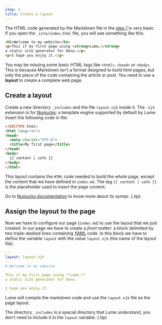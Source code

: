 ```yaml
---
step: 2
title: Create a layout
---
```


The HTML code generated by the Markdown file in the [step 1](step-1.md) is very
basic. If you open the `_site/index.html` file, you will see something like
this:

```html
<h1>Welcome to my website</h1>
<p>This if my first page using <strong>Lume,</strong>
a static site generator for Deno.</p>
<p>I hope you enjoy it.</p>
```

You may be missing some basic HTML tags like `<html>`, `<head>` or `<body>`.
This is because Markdown isn't a format designed to build html pages, but only
the piece of the code containing the article or post. You need to use a
**layout** to create a complete web page.

## Create a layout

Create a new directory `_includes` and the file `layout.njk` inside it. The
`.njk` extension is for [Nunjucks](https://mozilla.github.io/nunjucks/): a
template engine supported by default by Lume. Insert the following code in file:

<lume-code>

```html {Title="_includes/layout.njk}
<!DOCTYPE html>
<html lang="en">
<head>
  <meta charset="UTF-8">
  <title>My first page</title>
</head>
<body>
  {{ content | safe }}
</body>
</html>
```

</lume-code>

This layout contains the `HTML` code needed to build the whole page, except the
content that we have defined in `index.md`. The tag `{{ content | safe }}` is
the placeholder used to insert the page content.

Go to
[Nunjucks documentation](https://mozilla.github.io/nunjucks/templating.html) to
know more about its syntax. {.tip}

## Assign the layout to the page

Now we have to configure our page (`index.md`) to use the layout that we just
created. In our page we have to create a _front matter_: a block delimited by
two triple-dashed lines containing [YAML](https://yaml.org/) code. In this block
we have to define the variable `layout` with the value `layout.njk` (the name of
the layout file).

<lume-code>

```yml {title="index.md"}
---
layout: layout.njk
---
# Welcome to my website

This if my first page using **Lume,**
a static site generator for Deno.

I hope you enjoy it.
```

</lume-code>

Lume will compile the markdown code and use the `layout.njk` file as the page
layout.

The directory `_includes` is a special directory that Lume understand, you don't
need to include it in the `layout` variable. {.tip}
